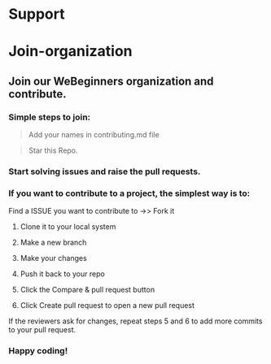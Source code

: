 # Support

# Join-organization

## Join our WeBeginners organization and contribute.

### Simple steps to join:

>Add your names in contributing.md file 

>Star this Repo.

### Start solving issues and raise the pull requests.

### If you want to contribute to a project, the simplest way is to:

   Find a ISSUE you want to contribute to ->> Fork it
   
  1) Clone it to your local system
   
  2) Make a new branch
   
  3) Make your changes
   
  4) Push it back to your repo
   
  5) Click the Compare & pull request button
   
  6) Click Create pull request to open a new pull request

If the reviewers ask for changes, repeat steps 5 and 6 to add more commits to your pull request.

### Happy coding!
